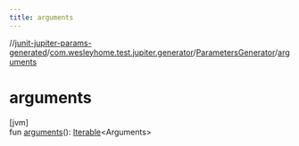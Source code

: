 ```yaml
---
title: arguments
---
```

//[junit-jupiter-params-generated](../../../index.html)/[com.wesleyhome.test.jupiter.generator](../index.html)/[ParametersGenerator](index.html)/[arguments](arguments.html)



# arguments



[jvm]\
fun [arguments](arguments.html)(): [Iterable](https://kotlinlang.org/api/latest/jvm/stdlib/kotlin.collections/-iterable/index.html)&lt;Arguments&gt;




